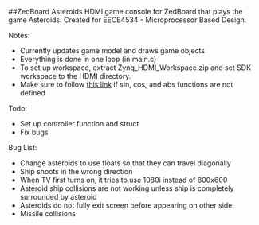 ##ZedBoard Asteroids
HDMI game console for ZedBoard that plays the game Asteroids. 
Created for EECE4534 - Microprocessor Based Design.

Notes:
- Currently updates game model and draws game objects 
- Everything is done in one loop (in main.c)
- To set up workspace, extract Zynq_HDMI_Workspace.zip and set SDK workspace to the HDMI directory. 
- Make sure to follow [this link](http://www.xilinx.com/support/answers/52971.html) if sin, cos, and abs functions are not defined

Todo:
- Set up controller function and struct
- Fix bugs

Bug List:
 - Change asteroids to use floats so that they can travel diagonally
 - Ship shoots in the wrong direction
 - When TV first turns on, it tries to use 1080i instead of 800x600
 - Asteroid ship collisions are not working unless ship is completely surrounded by asteroid
 - Asteroids do not fully exit screen before appearing on other side
 - Missile collisions